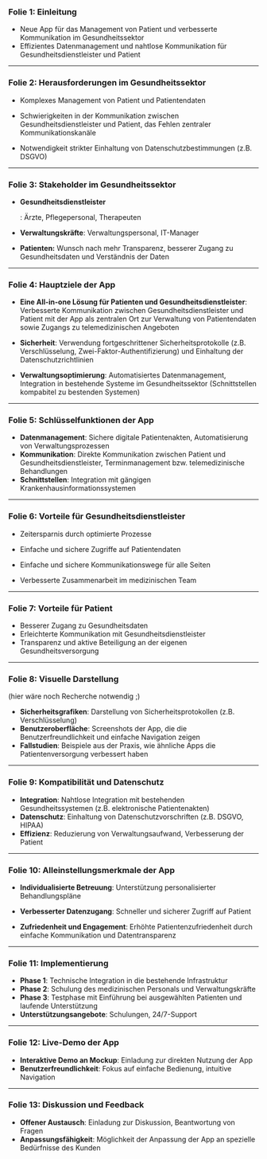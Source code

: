 
### **Folie 1: Einleitung**

-   Neue App für das Management von Patient
    und verbesserte Kommunikation im Gesundheitssektor
-  Effizientes Datenmanagement und nahtlose Kommunikation für Gesundheitsdienstleister und Patient

----------

### **Folie 2: Herausforderungen im Gesundheitssektor**

-   Komplexes Management von Patient und Patientendaten
    
-   Schwierigkeiten in der Kommunikation zwischen Gesundheitsdienstleister
    und Patient, das Fehlen zentraler Kommunikationskanäle
    
-   Notwendigkeit strikter Einhaltung von Datenschutzbestimmungen (z.B. DSGVO)

----------

### **Folie 3: Stakeholder im Gesundheitssektor**

-   **Gesundheitsdienstleister**
    
    : Ärzte, Pflegepersonal, Therapeuten
    
-   **Verwaltungskräfte**: Verwaltungspersonal, IT-Manager
    
-   **Patienten:**   Wunsch nach mehr Transparenz, besserer Zugang zu Gesundheitsdaten und Verständnis der Daten

----------

### **Folie 4: Hauptziele der App**

-   **Eine All-in-one Lösung für Patienten und Gesundheitsdienstleister**: Verbesserte Kommunikation zwischen Gesundheitsdienstleister und Patient mit der App als zentralen Ort zur Verwaltung von Patientendaten sowie  Zugangs zu telemedizinischen Angeboten
-  **Sicherheit**: Verwendung fortgeschrittener Sicherheitsprotokolle (z.B. Verschlüsselung, Zwei-Faktor-Authentifizierung) und Einhaltung der Datenschutzrichtlinien
 
-   **Verwaltungsoptimierung**: Automatisiertes Datenmanagement, Integration in bestehende Systeme im Gesundheitssektor (Schnittstellen kompabitel zu bestenden Systemen)

----------

### **Folie 5: Schlüsselfunktionen der App**

-   **Datenmanagement**: Sichere digitale Patientenakten, Automatisierung von Verwaltungsprozessen
-   **Kommunikation**: Direkte Kommunikation zwischen Patient und Gesundheitsdienstleister, Terminmanagement bzw. telemedizinische Behandlungen
-   **Schnittstellen**: Integration mit gängigen Krankenhausinformationssystemen

----------

### **Folie 6: Vorteile für Gesundheitsdienstleister**

-   Zeitersparnis durch optimierte Prozesse
-   Einfache und sichere Zugriffe auf Patientendaten 
- Einfache und sichere Kommunikationswege für alle Seiten
    
-   Verbesserte Zusammenarbeit im medizinischen Team

----------

### **Folie 7: Vorteile für Patient**

-   Besserer Zugang zu Gesundheitsdaten
-   Erleichterte Kommunikation mit Gesundheitsdienstleister
-   Transparenz und aktive Beteiligung an der eigenen Gesundheitsversorgung

----------

### **Folie 8: Visuelle Darstellung**
(hier wäre noch Recherche notwendig ;) 

-   **Sicherheitsgrafiken**: Darstellung von Sicherheitsprotokollen (z.B. Verschlüsselung)
-   **Benutzeroberfläche**: Screenshots der App, die die Benutzerfreundlichkeit und einfache Navigation zeigen
-   **Fallstudien**: Beispiele aus der Praxis, wie ähnliche Apps die Patientenversorgung verbessert haben

----------

### **Folie 9: Kompatibilität und Datenschutz**

-   **Integration**: Nahtlose Integration mit bestehenden Gesundheitssystemen (z.B. elektronische Patientenakten)
-   **Datenschutz**: Einhaltung von Datenschutzvorschriften (z.B. DSGVO, HIPAA)
-   **Effizienz**: Reduzierung von Verwaltungsaufwand, Verbesserung der Patient
    

----------

### **Folie 10: Alleinstellungsmerkmale der App**

-   **Individualisierte Betreuung**: Unterstützung personalisierter Behandlungspläne
-   **Verbesserter Datenzugang**: Schneller und sicherer Zugriff auf Patient
    
-   **Zufriedenheit und Engagement**: Erhöhte Patientenzufriedenheit durch einfache Kommunikation und Datentransparenz

----------

### **Folie 11: Implementierung**

-   **Phase 1**: Technische Integration in die bestehende Infrastruktur
-   **Phase 2**: Schulung des medizinischen Personals und Verwaltungskräfte
-   **Phase 3**: Testphase mit Einführung bei ausgewählten Patienten und laufende Unterstützung
-   **Unterstützungsangebote**: Schulungen, 24/7-Support

----------

### **Folie 12: Live-Demo der App**

-   **Interaktive Demo an Mockup**: Einladung zur direkten Nutzung der App
-   **Benutzerfreundlichkeit**: Fokus auf einfache Bedienung, intuitive Navigation

----------

### **Folie 13: Diskussion und Feedback**

-   **Offener Austausch**: Einladung zur Diskussion, Beantwortung von Fragen
-   **Anpassungsfähigkeit**: Möglichkeit der Anpassung der App an spezielle Bedürfnisse des Kunden
    